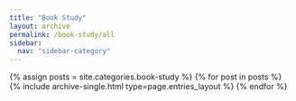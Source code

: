 ```yaml
---
title: "Book Study"
layout: archive
permalink: /book-study/all
sidebar:
  nav: "sidebar-category"
---
```


{% assign posts = site.categories.book-study %}
{% for post in posts %}
{% include archive-single.html type=page.entries_layout %} {% endfor %}
